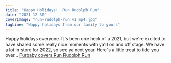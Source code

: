 ```yaml
---
title: "Happy Holidays!  Run Rudolph Run"
date: "2021-12-30"
coverImage: "run-rudolph-run_v1_mp4.jpg"
tagLine: "Happy holidays from our family to yours"
---
```


Happy holidays everyone. It's been one heck of a 2021, but we're excited to have shared some really nice moments with ya'll on and off stage. We have a lot in store for 2022, so see ya next year. Here's a little treat to tide you over... [Furbaby covers Run Rudolph Run](https://youtu.be/Ibh5dl6g030)
